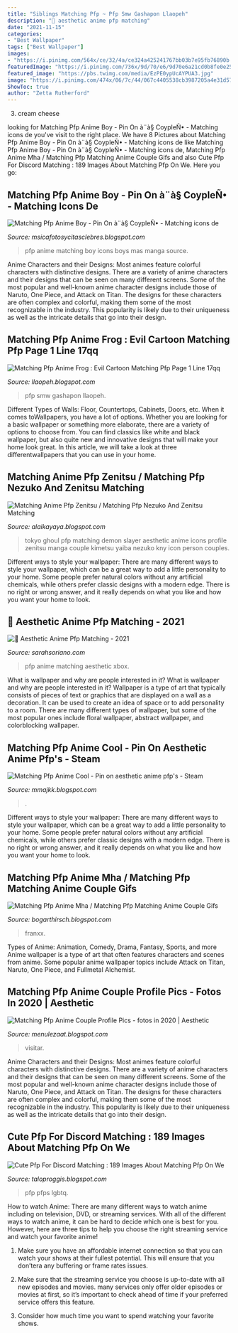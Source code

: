 ```yaml
---
title: "Siblings Matching Pfp ~ Pfp Smw Gashapon Llaopeh"
description: "🖤 aesthetic anime pfp matching"
date: "2021-11-15"
categories:
- "Best Wallpaper"
tags: ["Best Wallpaper"]
images:
- "https://i.pinimg.com/564x/ce/32/4a/ce324a425241767bb03b7e95fb76890b.jpg"
featuredImage: "https://i.pinimg.com/736x/9d/70/e6/9d70e6a21cd0b8fe0e253f1f9885d194.jpg"
featured_image: "https://pbs.twimg.com/media/EzPE0ypUcAYPUA3.jpg"
image: "https://i.pinimg.com/474x/06/7c/44/067c4405538cb3987205a4e31d577ffd.jpg"
ShowToc: true
author: "Zetta Rutherford"
---
```



3. cream cheese 

	

		
looking for Matching Pfp Anime Boy - Pin On à­¨à­§ CoypleÑ• - Matching icons de you've visit to the right place. We have 8 Pictures about Matching Pfp Anime Boy - Pin On à­¨à­§ CoypleÑ• - Matching icons de like Matching Pfp Anime Boy - Pin On à­¨à­§ CoypleÑ• - Matching icons de, Matching Pfp Anime Mha / Matching Pfp Matching Anime Couple Gifs and also Cute Pfp For Discord Matching : 189 Images About Matching Pfp On We. Here you go:
		
    
## Matching Pfp Anime Boy - Pin On à­¨à­§ CoypleÑ• - Matching Icons De

<img loading=lazy src="https://i.pinimg.com/474x/06/7c/44/067c4405538cb3987205a4e31d577ffd.jpg" onerror="this.onerror=null;this.src='https://tse1.mm.bing.net/th?id=OIP.XAvm-g59FCIrDyo1Qq9pDgAAAA&amp;pid=15.1';" alt="Matching Pfp Anime Boy - Pin On à­¨à­§ CoypleÑ• - Matching icons de">

_Source: msicafotosycitasclebres.blogspot.com_

>pfp anime matching boy icons boys mas manga source. 

	

Anime Characters and their Designs: Most animes feature colorful characters with distinctive designs.
There are a variety of anime characters and their designs that can be seen on many different screens. Some of the most popular and well-known anime character designs include those of Naruto, One Piece, and Attack on Titan. The designs for these characters are often complex and colorful, making them some of the most recognizable in the industry. This popularity is likely due to their uniqueness as well as the intricate details that go into their design.

    
## Matching Pfp Anime Frog : Evil Cartoon Matching Pfp Page 1 Line 17qq

<img loading=lazy src="https://i.pinimg.com/564x/ce/32/4a/ce324a425241767bb03b7e95fb76890b.jpg" onerror="this.onerror=null;this.src='https://tse3.mm.bing.net/th?id=OIP.11QXabqvgh9QlGZmacGbQQHaFA&amp;pid=15.1';" alt="Matching Pfp Anime Frog : Evil Cartoon Matching Pfp Page 1 Line 17qq">

_Source: llaopeh.blogspot.com_

>pfp smw gashapon llaopeh. 

	

Different Types of Walls: Floor, Countertops, Cabinets, Doors, etc.
When it comes toWallpapers, you have a lot of options. Whether you are looking for a basic wallpaper or something more elaborate, there are a variety of options to choose from. You can find classics like white and black wallpaper, but also quite new and innovative designs that will make your home look great. In this article, we will take a look at three differentwallpapers that you can use in your home.

    
## Matching Anime Pfp Zenitsu / Matching Pfp Nezuko And Zenitsu Matching

<img loading=lazy src="https://i.pinimg.com/736x/37/e3/f2/37e3f256fd40f37ac84a7492a026b438.jpg" onerror="this.onerror=null;this.src='https://tse2.mm.bing.net/th?id=OIP.SS2zUP1hnAb3fKH-iRLOuwHaHa&amp;pid=15.1';" alt="Matching Anime Pfp Zenitsu / Matching Pfp Nezuko And Zenitsu Matching">

_Source: alaikayaya.blogspot.com_

>tokyo ghoul pfp matching demon slayer aesthetic anime icons profile zenitsu manga couple kimetsu yaiba nezuko kny icon person couples. 

	

Different ways to style your wallpaper:
There are many different ways to style your wallpaper, which can be a great way to add a little personality to your home. Some people prefer natural colors without any artificial chemicals, while others prefer classic designs with a modern edge. There is no right or wrong answer, and it really depends on what you like and how you want your home to look.

    
## 🖤 Aesthetic Anime Pfp Matching - 2021

<img loading=lazy src="https://i.pinimg.com/originals/2a/1f/c9/2a1fc9148ce2537d8465ba8a0eebe87c.jpg" onerror="this.onerror=null;this.src='https://tse1.mm.bing.net/th?id=OIP.ggEwxZlTr0WEObcdFYi-EgHaHa&amp;pid=15.1';" alt="🖤 Aesthetic Anime Pfp Matching - 2021">

_Source: sarahsoriano.com_

>pfp anime matching aesthetic xbox. 

	

What is wallpaper and why are people interested in it?
What is wallpaper and why are people interested in it?
Wallpaper is a type of art that typically consists of pieces of text or graphics that are displayed on a wall as a decoration. It can be used to create an idea of space or to add personality to a room. There are many different types of wallpaper, but some of the most popular ones include floral wallpaper, abstract wallpaper, and colorblocking wallpaper.

    
## Matching Pfp Anime Cool - Pin On Aesthetic Anime Pfp&#039;s - Steam

<img loading=lazy src="https://i.pinimg.com/originals/48/ee/71/48ee7114dc61bdc0c730080c3404eb92.jpg" onerror="this.onerror=null;this.src='https://tse2.mm.bing.net/th?id=OIP.uekvF3fOsDhtZnYjFXZEmQHaHa&amp;pid=15.1';" alt="Matching Pfp Anime Cool - Pin on aesthetic anime pfp&#039;s - Steam">

_Source: mmajkk.blogspot.com_

>. 

	

Different ways to style your wallpaper:
There are many different ways to style your wallpaper, which can be a great way to add a little personality to your home. Some people prefer natural colors without any artificial chemicals, while others prefer classic designs with a modern edge. There is no right or wrong answer, and it really depends on what you like and how you want your home to look.

    
## Matching Pfp Anime Mha / Matching Pfp Matching Anime Couple Gifs

<img loading=lazy src="https://lh5.googleusercontent.com/proxy/wwyZ72sRSAwPjIvC-PB9-JJeVmS1nxwZGMp-QDETuCvWuBPZTFAzfBaaOxlY4Q-WjCI91hgIHmFCPWz-p9-IMSs4OnsMvaiy3A=w1200-h630-p-k-no-nu" onerror="this.onerror=null;this.src='https://tse1.mm.bing.net/th?id=OIP.q19cRknNxBSmQE3zUaebagHaH9&amp;pid=15.1';" alt="Matching Pfp Anime Mha / Matching Pfp Matching Anime Couple Gifs">

_Source: bogarthirsch.blogspot.com_

>franxx. 

	

Types of Anime: Animation, Comedy, Drama, Fantasy, Sports, and more
Anime wallpaper is a type of art that often features characters and scenes from anime. Some popular anime wallpaper topics include Attack on Titan, Naruto, One Piece, and Fullmetal Alchemist.

    
## Matching Pfp Anime Couple Profile Pics - Fotos In 2020 | Aesthetic

<img loading=lazy src="https://i.pinimg.com/736x/9d/70/e6/9d70e6a21cd0b8fe0e253f1f9885d194.jpg" onerror="this.onerror=null;this.src='https://tse1.mm.bing.net/th?id=OIP.AbXKUHDrFQhyUfmTJdV3IwHaHa&amp;pid=15.1';" alt="Matching Pfp Anime Couple Profile Pics - fotos in 2020 | Aesthetic">

_Source: menulezaat.blogspot.com_

>visitar. 

	

Anime Characters and their Designs: Most animes feature colorful characters with distinctive designs.
There are a variety of anime characters and their designs that can be seen on many different screens. Some of the most popular and well-known anime character designs include those of Naruto, One Piece, and Attack on Titan. The designs for these characters are often complex and colorful, making them some of the most recognizable in the industry. This popularity is likely due to their uniqueness as well as the intricate details that go into their design.

    
## Cute Pfp For Discord Matching : 189 Images About Matching Pfp On We

<img loading=lazy src="https://pbs.twimg.com/media/EzPE0ypUcAYPUA3.jpg" onerror="this.onerror=null;this.src='https://tse3.mm.bing.net/th?id=OIP.Icw2qCWSBcajN14QZkUZewAAAA&amp;pid=15.1';" alt="Cute Pfp For Discord Matching : 189 Images About Matching Pfp On We">

_Source: taloproggis.blogspot.com_

>pfp pfps lgbtq. 

	

How to watch Anime: There are many different ways to watch anime including on television, DVD, or streaming services.
With all of the different ways to watch anime, it can be hard to decide which one is best for you. However, here are three tips to help you choose the right streaming service and watch your favorite anime!
1. Make sure you have an affordable internet connection so that you can watch your shows at their fullest potential. This will ensure that you don’tera any buffering or frame rates issues.

2. Make sure that the streaming service you choose is up-to-date with all new episodes and movies. many services only offer older episodes or movies at first, so it’s important to check ahead of time if your preferred service offers this feature.

3. Consider how much time you want to spend watching your favorite shows.

